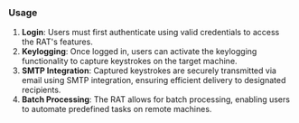 ### Usage

1. **Login**: Users must first authenticate using valid credentials to access the RAT's features.
2. **Keylogging**: Once logged in, users can activate the keylogging functionality to capture keystrokes on the target machine.
3. **SMTP Integration**: Captured keystrokes are securely transmitted via email using SMTP integration, ensuring efficient delivery to designated recipients.
4. **Batch Processing**: The RAT allows for batch processing, enabling users to automate predefined tasks on remote machines.
